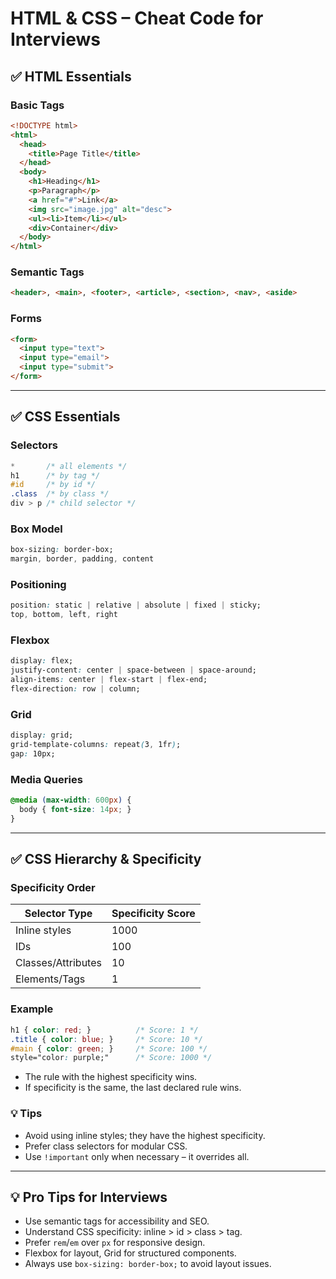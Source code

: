 # HTML & CSS – Cheat Code for Interviews

## ✅ HTML Essentials

### Basic Tags

```html
<!DOCTYPE html>
<html>
  <head>
    <title>Page Title</title>
  </head>
  <body>
    <h1>Heading</h1>
    <p>Paragraph</p>
    <a href="#">Link</a>
    <img src="image.jpg" alt="desc">
    <ul><li>Item</li></ul>
    <div>Container</div>
  </body>
</html>
```

### Semantic Tags

```html
<header>, <main>, <footer>, <article>, <section>, <nav>, <aside>
```

### Forms

```html
<form>
  <input type="text">
  <input type="email">
  <input type="submit">
</form>
```

---

## ✅ CSS Essentials

### Selectors

```css
*       /* all elements */
h1      /* by tag */
#id     /* by id */
.class  /* by class */
div > p /* child selector */
```

### Box Model

```css
box-sizing: border-box;
margin, border, padding, content
```

### Positioning

```css
position: static | relative | absolute | fixed | sticky;
top, bottom, left, right
```

### Flexbox

```css
display: flex;
justify-content: center | space-between | space-around;
align-items: center | flex-start | flex-end;
flex-direction: row | column;
```

### Grid

```css
display: grid;
grid-template-columns: repeat(3, 1fr);
gap: 10px;
```

### Media Queries

```css
@media (max-width: 600px) {
  body { font-size: 14px; }
}
```

---

## ✅ CSS Hierarchy & Specificity

### Specificity Order

| Selector Type      | Specificity Score |
| ------------------ | ----------------- |
| Inline styles      | 1000              |
| IDs                | 100               |
| Classes/Attributes | 10                |
| Elements/Tags      | 1                 |

### Example

```css
h1 { color: red; }          /* Score: 1 */
.title { color: blue; }     /* Score: 10 */
#main { color: green; }     /* Score: 100 */
style="color: purple;"      /* Score: 1000 */
```

* The rule with the highest specificity wins.
* If specificity is the same, the last declared rule wins.

### 💡 Tips

* Avoid using inline styles; they have the highest specificity.
* Prefer class selectors for modular CSS.
* Use `!important` only when necessary – it overrides all.

---

## 💡 Pro Tips for Interviews

* Use semantic tags for accessibility and SEO.
* Understand CSS specificity: inline > id > class > tag.
* Prefer `rem`/`em` over `px` for responsive design.
* Flexbox for layout, Grid for structured components.
* Always use `box-sizing: border-box;` to avoid layout issues.
